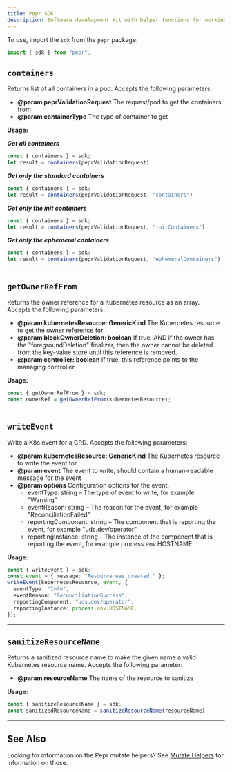 ```yaml
---
title: Pepr SDK
description: Software development kit with helper functions for working with Kubernetes resources in Pepr modules
---
```


To use, import the `sdk` from the `pepr` package:

```typescript
import { sdk } from "pepr";
```

## `containers`

Returns list of all containers in a pod. Accepts the following parameters:

- **@param peprValidationRequest** The request/pod to get the containers from
- **@param containerType** The type of container to get

**Usage:**

**_Get all containers_**

```typescript
const { containers } = sdk;
let result = containers(peprValidationRequest)
```

**_Get only the standard containers_**

```typescript
const { containers } = sdk;
let result = containers(peprValidationRequest, "containers")
```

**_Get only the init containers_**

```typescript
const { containers } = sdk;
let result = containers(peprValidationRequest, "initContainers")
```

**_Get only the ephemeral containers_**

```typescript
const { containers } = sdk;
let result = containers(peprValidationRequest, "ephemeralContainers")
```

---

## `getOwnerRefFrom`

Returns the owner reference for a Kubernetes resource as an array. Accepts the following parameters:

- **@param kubernetesResource: GenericKind** The Kubernetes resource to get the owner reference for
- **@param blockOwnerDeletion: boolean** If true, AND if the owner has the "foregroundDeletion" finalizer, then the owner cannot be deleted from the key-value store until this reference is removed.
- **@param controller: boolean** If true, this reference points to the managing controller.

**Usage:**

```typescript
const { getOwnerRefFrom } = sdk;
const ownerRef = getOwnerRefFrom(kubernetesResource);
```

---

## `writeEvent`

Write a K8s event for a CRD. Accepts the following parameters:

- **@param kubernetesResource: GenericKind** The Kubernetes resource to write the event for
- **@param event** The event to write, should contain a human-readable message for the event
- **@param options** Configuration options for the event.
  - eventType: string – The type of event to write, for example "Warning"
  - eventReason: string – The reason for the event, for example "ReconciliationFailed"
  - reportingComponent: string – The component that is reporting the event, for example "uds.dev/operator"
  - reportingInstance: string – The instance of the component that is reporting the event, for example process.env.HOSTNAME

**Usage:**

```typescript
const { writeEvent } = sdk;
const event = { message: "Resource was created." };
writeEvent(kubernetesResource, event, {
  eventType: "Info",
  eventReason: "ReconciliationSuccess",
  reportingComponent: "uds.dev/operator",
  reportingInstance: process.env.HOSTNAME,
});
```

---

## `sanitizeResourceName`

Returns a sanitized resource name to make the given name a valid Kubernetes resource name. Accepts the following parameter:

- **@param resourceName** The name of the resource to sanitize

**Usage:**

```typescript
const { sanitizeResourceName } = sdk;
const sanitizedResourceName = sanitizeResourceName(resourceName)
```

---

## See Also

Looking for information on the Pepr mutate helpers? See [Mutate Helpers](../actions/mutate#mutate-helpers) for information on those.
